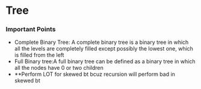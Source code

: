 # Tree
### Important Points
+ Complete Binary Tree: A complete binary tree is a binary tree in which all the levels are completely filled except possibly the lowest one, which is filled from the left
+ Full Binary tree:A full binary tree can be defined as a binary tree in which all the nodes have 0 or two children
+ **Perform LOT for skewed bt bcuz recursion will perform bad in skewed bt
